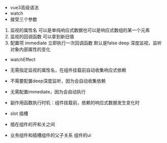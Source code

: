 - vue3高级语法
- watch
 - 接受三个参数
 1. 监视的属性名 可以是单纯响应式数据也可以是响应式数组的某一个元素
 2. 监视的回调函数 可以拿到新旧值
 3. 配置项 immediate 立即执行一次回调函数 默认是false
 deep 深度监视，监听对象内部属性的变化
- watchEffect
 - 无需指定监视的属性名，在组件挂载前自动收集响应式依赖
 - 不需要配置deep深度监听，因为会自动收集依赖
 - 无需配置immediate，因为会自动执行
 - 副作用函数执行时机：组件挂载前，依赖的响应式数据发生变化时

- slot 插槽
 - 插在组件的开和关之间
 - 业务组件和插槽组件的父子关系 组件的ui 